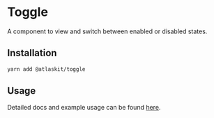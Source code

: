 # Toggle

A component to view and switch between enabled or disabled states.

## Installation

```sh
yarn add @atlaskit/toggle
```

## Usage

Detailed docs and example usage can be found [here](https://atlaskit.atlassian.com/packages/core/toggle).
